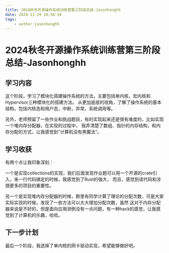 ```yaml
---
title: 2024秋冬开源操作系统训练营第三阶段总结-Jasonhonghh
date: 2024-11-29 10:58:18
tags:
    - author:jasonhonghh
---
```

# 2024秋冬开源操作系统训练营第三阶段总结-Jasonhonghh
## 学习内容
这个阶段，学习了模块化搭建操作系统的方法，主要包括单内核，宏内核和Hypervisor三种模块化的搭建方法。
从更加底层的视角，了解了操作系统的基本结构，包括内核态和用户态，中断，异常，系统调用等。

另外，老师预留了一些作业和挑战题目，有的实现起来还是很有难度的，比如实现一个堆内存分配器，在实现的过程中，
我弄清楚了数组、指针的内存结构，和内存分配的方式，让我感觉到“计算机没有黑魔法”。
## 学习收获
有两个点让我印象深刻：

一个是实现collections的实现，我们后面发现作业题可以用一个开源的crate引入，来一行代码搞定的时候，我感觉到了Rust的强大，
而且，感觉到读代码和涉猎更多的项目的重要性。

另一个是实现堆内存分配器的时候，群里有同学计算了理论的分配次数，可是大家实际实现的时候，发现了一些方法可以大大增加分配次数，虽然
这对于内存分配器来说是不好的，但是面向应用测例没有一点问题，有一种hack的感觉，让我感觉到了计算机的乐趣，哈哈。
## 下一步计划
最后一个阶段，我选择了单内核的网卡驱动实现，希望能够做好吧。